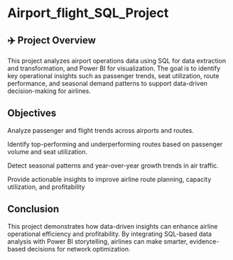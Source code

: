# Airport_flight_SQL_Project

## ✈️ Project Overview
This project analyzes airport operations data using SQL for data extraction and transformation, and Power BI for visualization.
The goal is to identify key operational insights such as passenger trends, seat utilization, route performance, and seasonal demand patterns to support data-driven decision-making for airlines.
## Objectives
Analyze passenger and flight trends across airports and routes.

Identify top-performing and underperforming routes based on passenger volume and seat utilization.

Detect seasonal patterns and year-over-year growth trends in air traffic.

Provide actionable insights to improve airline route planning, capacity utilization, and profitability
## Conclusion
This project demonstrates how data-driven insights can enhance airline operational efficiency and profitability.
By integrating SQL-based data analysis with Power BI storytelling, airlines can make smarter, evidence-based decisions for network optimization.
